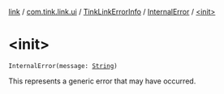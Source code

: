 [link](../../../index.md) / [com.tink.link.ui](../../index.md) / [TinkLinkErrorInfo](../index.md) / [InternalError](index.md) / [&lt;init&gt;](./-init-.md)

# &lt;init&gt;

`InternalError(message: `[`String`](https://kotlinlang.org/api/latest/jvm/stdlib/kotlin/-string/index.html)`)`

This represents a generic error that may have occurred.

